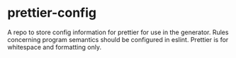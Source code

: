# prettier-config

A repo to store config information for prettier for use in the generator. Rules concerning program semantics should be configured in eslint. Prettier is for whitespace and formatting only.
